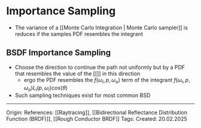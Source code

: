 # Importance Sampling

- The variance of a [[Monte Carlo Integration | Monte Carlo sampler]] is reduces if the samples PDF resembles the integrant
 
## BSDF Importance Sampling

- Choose the direction to continue the path not uniformly but by a PDF that resembles the value of the [[]] in this direction
	- ergo the PDF resembles the $f(\omega_i, p, \omega_o)$ term of the integrant $f(\omega_i, p, \omega_o)L_i(p, \omega_i)cos(\theta)$
- Such sampling techniques exist for most common BSD

---

Origin: 
References: [[Raytracing]], [[Bidirectional Reflectance Distribution Function (BRDF)]], [[Rough Conductor BRDF]]
Tags: 
Created: 20.02.2025

